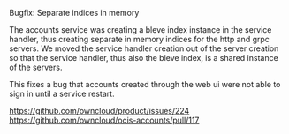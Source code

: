 Bugfix: Separate indices in memory

The accounts service was creating a bleve index instance in the service handler, thus creating separate in memory indices for the http and grpc servers. We moved the service handler creation out of the server creation so that the service handler, thus also the bleve index, is a shared instance of the servers.

This fixes a bug that accounts created through the web ui were not able to sign in until a service restart.

https://github.com/owncloud/product/issues/224
https://github.com/owncloud/ocis-accounts/pull/117

